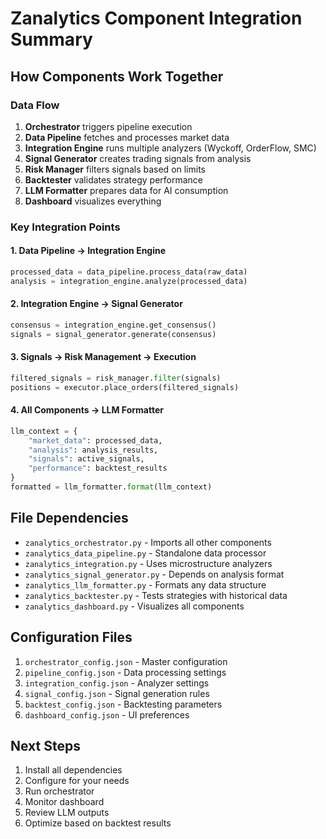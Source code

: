 # Zanalytics Component Integration Summary

## How Components Work Together

### Data Flow
1. **Orchestrator** triggers pipeline execution
2. **Data Pipeline** fetches and processes market data
3. **Integration Engine** runs multiple analyzers (Wyckoff, OrderFlow, SMC)
4. **Signal Generator** creates trading signals from analysis
5. **Risk Manager** filters signals based on limits
6. **Backtester** validates strategy performance
7. **LLM Formatter** prepares data for AI consumption
8. **Dashboard** visualizes everything

### Key Integration Points

#### 1. Data Pipeline → Integration Engine
```python
processed_data = data_pipeline.process_data(raw_data)
analysis = integration_engine.analyze(processed_data)
```

#### 2. Integration Engine → Signal Generator
```python
consensus = integration_engine.get_consensus()
signals = signal_generator.generate(consensus)
```

#### 3. Signals → Risk Management → Execution
```python
filtered_signals = risk_manager.filter(signals)
positions = executor.place_orders(filtered_signals)
```

#### 4. All Components → LLM Formatter
```python
llm_context = {
    "market_data": processed_data,
    "analysis": analysis_results,
    "signals": active_signals,
    "performance": backtest_results
}
formatted = llm_formatter.format(llm_context)
```

## File Dependencies

- `zanalytics_orchestrator.py` - Imports all other components
- `zanalytics_data_pipeline.py` - Standalone data processor
- `zanalytics_integration.py` - Uses microstructure analyzers
- `zanalytics_signal_generator.py` - Depends on analysis format
- `zanalytics_llm_formatter.py` - Formats any data structure
- `zanalytics_backtester.py` - Tests strategies with historical data
- `zanalytics_dashboard.py` - Visualizes all components

## Configuration Files

1. `orchestrator_config.json` - Master configuration
2. `pipeline_config.json` - Data processing settings
3. `integration_config.json` - Analyzer settings
4. `signal_config.json` - Signal generation rules
5. `backtest_config.json` - Backtesting parameters
6. `dashboard_config.json` - UI preferences

## Next Steps

1. Install all dependencies
2. Configure for your needs
3. Run orchestrator
4. Monitor dashboard
5. Review LLM outputs
6. Optimize based on backtest results
